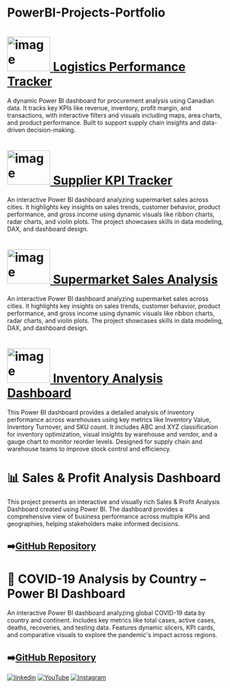 
# PowerBI-Projects-Portfolio


# [<img width="100" height="80" alt="image" src="https://github.com/user-attachments/assets/cbc47e33-b838-47a5-a060-20882b246f3b" />  Logistics Performance Tracker ](https://github.com/Ahammedjaleel/powerbi-projects-portfolio/blob/main/logistics-performance-tracker/README.md)
A dynamic Power BI dashboard for procurement analysis using Canadian data. It tracks key KPIs like revenue, inventory, profit margin, and transactions, with interactive filters and visuals including maps, area charts, and product performance. Built to support supply chain insights and data-driven decision-making.



# [<img width="100" height="80" alt="image" src="https://github.com/user-attachments/assets/a94978dd-20ec-4901-b860-3e461c477a93" />  Supplier KPI Tracker](https://github.com/Ahammedjaleel/powerbi-projects-portfolio/blob/main/supplier-kpi-tracker%60/README.md)
An interactive Power BI dashboard analyzing supermarket sales across cities. It highlights key insights on sales trends, customer behavior, product performance, and gross income using dynamic visuals like ribbon charts, radar charts, and violin plots. The project showcases skills in data modeling, DAX, and dashboard design.

# [<img width="100" height="80" alt="image" src="https://github.com/user-attachments/assets/c388537c-fc6c-4bb8-bb5f-0f05334dcf9c" />  Supermarket Sales Analysis](https://github.com/Ahammedjaleel/powerbi-projects-portfolio/tree/main/supermarket-sales-analysis)
An interactive Power BI dashboard analyzing supermarket sales across cities. It highlights key insights on sales trends, customer behavior, product performance, and gross income using dynamic visuals like ribbon charts, radar charts, and violin plots. The project showcases skills in data modeling, DAX, and dashboard design.
# [<img width="100" height="80" alt="image" src="https://github.com/user-attachments/assets/5b1c606c-17ad-4380-b3be-f657644d16b1" /> Inventory Analysis Dashboard](https://github.com/Ahammedjaleel/powerbi-projects-portfolio/tree/main/inventory-analysis-dashboard)
This Power BI dashboard provides a detailed analysis of inventory performance across warehouses using key metrics like Inventory Value, Inventory Turnover, and SKU count. It includes ABC and XYZ classification for inventory optimization, visual insights by warehouse and vendor, and a gauge chart to monitor reorder levels. Designed for supply chain and warehouse teams to improve stock control and efficiency.


# 📊 Sales & Profit Analysis Dashboard
This project presents an interactive and visually rich Sales & Profit Analysis Dashboard created using Power BI. The dashboard provides a comprehensive view of business performance across multiple KPIs and geographies, helping stakeholders make informed decisions.
## ➡️[GitHub Repository](https://github.com/Ahammedjaleel/powerbi-projects-portfolio/tree/main/sales-profit-analysis-dashboard)

# 🦠 COVID-19 Analysis by Country – Power BI Dashboard

An interactive Power BI dashboard analyzing global COVID-19 data by country and continent. Includes key metrics like total cases, active cases, deaths, recoveries, and testing data. Features dynamic slicers, KPI cards, and comparative visuals to explore the pandemic's impact across regions.


## ➡️[GitHub Repository](https://github.com/Ahammedjaleel/powerbi-projects-portfolio/tree/main/world_covid19_country_report)





[![linkedin](https://img.shields.io/badge/linkedin-0A66C2?style=for-the-badge&logo=linkedin&logoColor=white)](https://www.linkedin.com/in/ahammed-jaleel-33772b5b/)
[![YouTube](https://img.shields.io/badge/youtube-FF0000?style=for-the-badge&logo=youtube&logoColor=white)](https://www.youtube.com/@mobsanalytics)
[![Instagram](https://img.shields.io/badge/instagram-C13584?style=for-the-badge&logo=instagram&logoColor=white)](https://www.instagram.com/mobsanalytics/)






